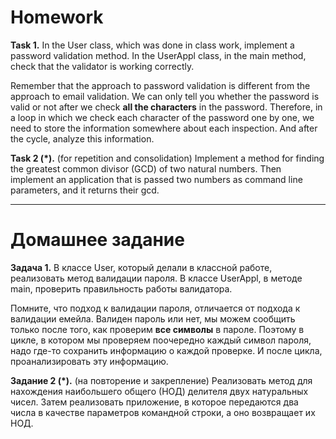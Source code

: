 # Homework

**Task 1.**
In the User class, which was done in class work, implement a password validation method.
In the UserAppl class, in the main method, check that the validator is working correctly.

Remember that the approach to password validation is different from the approach to email validation.
We can only tell you whether the password is valid or not after we check **all the characters** in the password.
Therefore, in a loop in which we check each character of the password one by one, we need to store the information somewhere
about each inspection. And after the cycle, analyze this information.

**Task 2 (*).** (for repetition and consolidation)
Implement a method for finding the greatest common divisor (GCD) of two natural numbers.
Then implement an application that is passed two numbers as command line parameters,
and it returns their gcd.


_______________________________________________________

# Домашнее задание

**Задача 1.**
В классе User, который делали в классной работе, реализовать метод валидации пароля.
В классе UserAppl, в методе main, проверить правильность работы валидатора.  

Помните, что подход к валидации пароля, отличается от подхода к валидации емейла.
Валиден пароль или нет, мы можем сообщить только после того, как проверим **все символы** в пароле.
Поэтому в цикле, в котором мы проверяем поочередно каждый символ пароля, надо где-то сохранить информацию
о каждой проверке. И после цикла, проанализировать эту информацию.

**Задание 2 (*).** (на повторение и закрепление)
Реализовать метод для нахождения наибольшего общего (НОД) делителя двух натуральных чисел.
Затем реализовать приложение, в которое передаются два числа в качестве параметров командной строки,
а оно возвращает их НОД.





